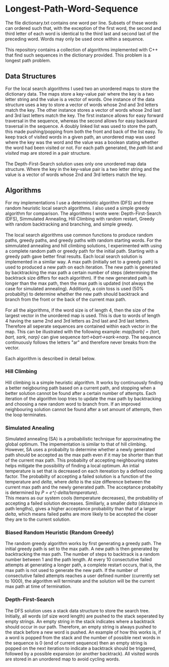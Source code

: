 # Longest-Path-Word-Sequence

The file dictionary.txt contains one word per line. Subsets of these words
can ordered such that, with the exception of the first word, the second and third letter
of each word is identical to the third last and second last of the preceding word. Words
may only be used once within a sequence.  <br> <br>
This repository contains a collection of algorithms implemented with C++ that find such sequences in the dictionary provided.
This problem is a longest path problem. 

## Data Structures
For the local search algorithms I used two an unordered maps to store the
dictionary data. The maps store a key-value pair where the key is a two letter string and the value is a vector of words.
One instance of the data structure uses a key to store a vector of words whose 2nd and 3rd letters match the key.
The other instance stores a vector of words whose 2nd last and 3rd last letters match the key.
The first instance allows for easy forward traversal in the sequence, whereas the second allows for easy backward traversal in the sequence.
A doubly linked list was used to store the path, this made pushing/popping from both the front and back of the list easy.
To keep track of visited words in a given path, an unordered map was used where the key was the word and the value was a boolean 
stating whether the word had been visited or not. For each path generated, the *path* list and *visited* map are stored in a pair structure.
<br> <br>
The Depth-First-Search solution uses only one unordered map data structure. 
Where the key in the key-value pair is a two letter string and the value is a vector of words whose 2nd and 3rd letters match the key.

## Algorithms
For my implementations I use a deterministic algorithm (DFS) and three random heuristic local search algorithms. I also used a simple greedy algorithm
for comparison. The algorithms I wrote were: Depth-First-Search (DFS), Simmulated Annealing, Hill Climbing with random restart, Greedy with
random backtracking and branching, and simple greedy.
<br><br>
The local search algorithms use common functions to produce random paths, greedy paths, and greedy paths with random starting words.
For the simmulated annealing and hill climbing solutions, I experimented with using a complete random path or greedy path for the initial path.
Starting with a greedy path gave better final results. Each local search solution is implemented in a similar way. 
A max path (initially set to a greedy path) is used to produced a new path on each iteration. The new path is generated by backtracking the max path
a certain number of steps (determining the backtrack size differs for each algorithm). If the new generated path is longer than the max
path, then the max path is updated (not always the case for simulated annealing). Additionly, a coin toss is used (50% probabilty) to determine whether the new path should backtrack and
branch from the front or the back of the current max path.
<br><br>
For all the algorithms, if the word size is of length 4, then the size of the largest vector in the 
unordered map is used. This is due to words of length 4 having the same 2nd and 3rd letters as 2nd last and 3rd last letters.
Therefore all seperate sequences are contained within each vector in the map. This can be illustrated with the following example: 
*map\[barb\] = {tart, bart, sark, narp}* can give sequence *tart->bart->sark->narp*. The sequence continuously follows the letters "ar"
and therefore never breaks from the vector.
<br><br>
Each algorithm is described in detail below.


### Hill Climbing
Hill climbing is a simple heuristic algorithm. It works by continuously finding a better neigbouring path based on a 
current path, and stopping when a better solution cannot be found after a certain number of attempts.
Each iteration of the algorithm loop tries to update the max path by backtracking and choosing a new random word to branch from.
If an improved neighbouring solution cannot be found after a set amount of attempts, then the loop terminates.

### Simulated Anealing 
Simulated annealing (SA) is a probabilistic technique for approximating the global optimum. The impementation is similar 
to that of hill climbing. However, SA uses a probabilty to determine whether a newly generated path should be accepted as the
max path even if it may be shorter than that of the current max path. This probabilty of accepting neighbouring states helps mitigate the possibility
of finding a local optimum. An intial temperature is set that is decreased on each itereation by a defined cooling factor. The probabilty
of accepting a failed solution is a function of the temperature and *delta*, where *delta* is the size difference between the current max
path and the newly generated path. The acceptance probabilty is determined by
*P = e^(-delta/temperature)*.
<br>
This means as our system cools (temperature decreases), the probability of accepting a failed solution decreases. Similiarly, a smaller *delta*
(distance in path lengths), gives a higher acceptance probability than that of a larger *delta*, which means failed paths are more
likely to be accepted the closer they are to the current solution.

### Biased Random Heuristic (Random Greedy)
The random greedy algorithm works by first generating a greedy path. The initial greedy path
is set to the max path. A new path is then generated by backtracking the max path. The number of steps
to backtrack is a random number between 1 and the path length. At every 10 consectutive failed attempts at
generating a longer path, a complete restart occurs, that is, the max path is not used to generate the new path.
If the number of consectutive failed attempts reaches a user defined number (currently set to 1000), the algorithm will
terminate and the solution will be the current max path at time of termination.

### Depth-First-Search
The DFS solution uses a stack data structure to store the search tree. Initially, all words (of size word length)
are pushed to the stack seperated by empty strings. An empty string in the stack indicates where a backtrack should occur in our path.
Therefore, an empty string is always pushed to the stack before a new word is pushed.
An example of how this works is, if a word is popped from the stack and the number of possible next words in the sequence
is 0 (end of current sequence) then an empty string is popped on the next iteration to indicate a backtrack should be triggered,
followed by a possible expansion (or another backtrack).
All visited words are stored in an unordered map to avoid cycling words.
